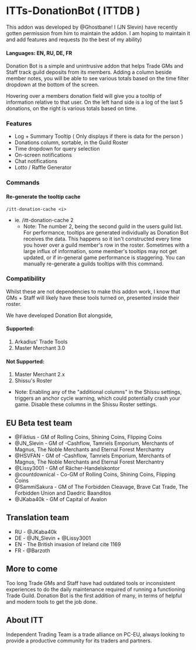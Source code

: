 # ITTs-DonationBot ( ITTDB )

This addon was developed by @Ghostbane!
I (JN Slevin) have recently gotten permission from him to maintain the addon.
I am hoping to maintain it and add features and requests (to the best of my ability)


#### Languages: EN, RU, DE, FR

Donation Bot is a simple and unintrusive addon that helps Trade GMs and Staff track guild deposits from its members. Adding a column beside member notes, you will be able to see various totals based on the time filter dropdown at the bottom of the screen.

Hovering over a members donation field will give you a tooltip of information relative to that user. On the left hand side is a log of the last 5 donations, on the right is various totals based on time.

### Features
- Log + Summary Tooltip ( Only displays if there is data for the person )
- Donations column, sortable, in the Guild Roster
- Time dropdown for query selection
- On-screen notifications
- Chat notifications
- Lotto / Raffle Generator

### Commands
#### Re-generate the tooltip cache
`/itt-donation-cache <i>`
  - ie. /itt-donation-cache 2
    - Note: The number 2, being the second guild in the users guild list.
    For performance, tooltips are generated individually as Donation Bot receives the data. This happens so it isn't constructed every time you hover over a guild member's row in the roster. Sometimes with a large influx of information, some member's tooltips may not get updated, or if in-general game performance is staggering. You can manually re-generate a guilds tooltips with this command.
    
### Compatibility 

Whilst these are not dependencies to make this addon work, I know that GMs + Staff will likely have these tools turned on, presented inside their roster.

We have developed Donation Bot alongside,
#### Supported:
1. Arkadius' Trade Tools
2. Master Merchant 3.0
#### Not Supported:
1. Master Merchant 2.x
2. Shissu's Roster
  - Note: Enabling any of the "additional columns" in the Shissu settings, triggers an anchor cycle warning, which could potentially crash your game. Disable these columns in the Shissu Roster settings.


## EU Beta test team
- @Fiktius - GM of Rolling Coins, Shining Coins, Flipping Coins
- @JN_Slevin - GM of -Cashflow, Tamriels Emporium, Merchants of Magnus, The Noble Merchants and Eternal Forest Merchantry
- @HSVFAN - GM of -Cashflow, Tamriels Emporium, Merchants of Magnus, The Noble Merchants and Eternal Forest Merchantry
- @Lissy3001 - GM of Rächer-Handelskontor
- @countdownical - Co-GM of Rolling Coins, Shining Coins, Flipping Coins
- @SammiSakura - GM of The Forbidden Cleavage, Brave Cat Trade, The Forbidden Union and Daedric Baanditos
- @JKaba40k - GM of Capital of Avalon

## Translation team
- RU - @JKaba40k
- DE - @JN_Slevin + @Lissy3001
- EN - The British invasion of Ireland cite 1169
- FR - @Barzoth

## More to come 
Too long Trade GMs and Staff have had outdated tools or inconsistent experiences to do the daily maintenance required of running a functioning Trade Guild. Donation Bot is the first addition of many, in terms of helpful and modern tools to get the job done.

## About ITT 
Independent Trading Team is a trade alliance on PC-EU, always looking to provide a productive community for its traders and partners.
